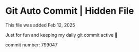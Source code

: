 # Git Auto Commit | Hidden File

This file was added Feb 12, 2025

Just for fun and keeping my daily git commit active 🤪

commit number: 799047
